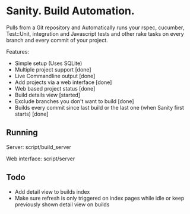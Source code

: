 Sanity. Build Automation.
=========================

Pulls from a Git repository and Automatically runs your rspec, cucumber, Test::Unit, integration and Javascript tests and other rake tasks on every branch and every commit of your project.

Features:

* Simple setup (Uses SQLite)
* Multiple project support [done]
* Live Commandline output [done]
* Add projects via a web interface [done]
* Web based project status [done]
* Build details view [started]
* Exclude branches you don't want to build [done]
* Builds every commit since last build or the last one (when Sanity first starts) [done]

Running
-------
Server:
    script/build_server

Web interface:
    script/server

Todo
----
* Add detail view to builds index
* Make sure refresh is only triggered on index pages while idle or keep previously shown detail view on builds

